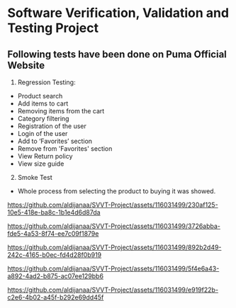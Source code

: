 # Software Verification, Validation and Testing Project
## Following tests have been done on Puma Official Website
1. Regression Testing:
  - Product search
  - Add items to cart
  - Removing items from the cart
  - Category filtering
  - Registration of the user
  - Login of the user
  - Add to ‘Favorites’ section
  - Remove from 'Favorites' section
  - View Return policy
  - View size guide
  
2. Smoke Test
  - Whole process from selecting the product to buying it was showed.







https://github.com/aldijanaa/SVVT-Project/assets/116031499/230af125-10e5-418e-ba8c-1b1e4d6d87da

https://github.com/aldijanaa/SVVT-Project/assets/116031499/3726abba-fde5-4a53-8f74-ee7c09f1879e

https://github.com/aldijanaa/SVVT-Project/assets/116031499/892b2d49-242c-4165-b0ec-fd4d28f0b919


https://github.com/aldijanaa/SVVT-Project/assets/116031499/5f4e6a43-a892-4ad2-b875-ac07ee129bb6

https://github.com/aldijanaa/SVVT-Project/assets/116031499/e919f22b-c2e6-4b02-a45f-b292e69dd45f










